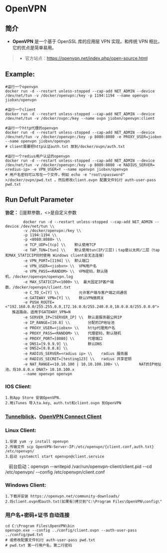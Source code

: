 OpenVPN
===
## 简介
* **OpenVPN** 是一个基于 OpenSSL 库的应用层 VPN 实现。和传统 VPN 相比，它的优点是简单易用。
> * 官方站点：https://openvpn.net/index.php/open-source.html


## Example:

    #运行一个openvpn
    docker run -d --restart unless-stopped --cap-add NET_ADMIN --device /dev/net/tun -v /docker/openvpn:/key -p 1194:1194 --name openvpn jiobxn/openvpn

    #运行一个client
    docker run -d --restart unless-stopped --cap-add NET_ADMIN --device /dev/net/tun -v /docker/ovpn:/key --name ovpn jiobxn/openvpn:client

    #运行一个http代理的openvpn
    docker run -d --restart unless-stopped --cap-add NET_ADMIN --device /dev/net/tun -v /docker/openvpn:/key -p 8080:8080 -e PROXY_USER=jiobxn --name openvpn jiobxn/openvpn
    # client需要把http认证auth.txt 放到/docker/ovpn/auth.txt

    #运行一个redius用户认证的openvpn
    docker run -d --restart unless-stopped --cap-add NET_ADMIN --device /dev/net/tun -v /docker/openvpn:/key -p 8080:8080 -e RADIUS_SERVER=<redius-ip> -e VPN_USER=Y --name openvpn jiobxn/openvpn
    # 用户名密码可以写在一个文件，例如 echo -e "root\npassword" >/docker/ovpn/pwd.txt 。然后修改client.ovpn 配置文件91行 auth-user-pass pwd.txt  


## Run Defult Parameter
**协定：** []是默参数，<>是自定义参数

			docker run -d --restart unless-stopped --cap-add NET_ADMIN --device /dev/net/tun \\
			-v /docker/openvpn:/key \\
			-p 1194:1194 \\
			-p <8080:8080> \\
			-e TCP_UDP=[tcp] \\    默认使用TCP
			-e TAP_TUN=[tun] \\    默认使用tun(IP/三层)；tap是以太网/二层（tap和MAX_STATICIP同时使用 Windows client会无法连接）
			-e VPN_PORT=[1194] \\  默认端口
			-e VPN_USER=<jiobxn> \\  VPN用户名
			-e VPN_PASS=<RANDOM> \\  VPN密码，默认随机，/docker/openvpn/openvpn.log
			-e MAX_STATICIP=<1000> \\  最大固定IP客户端数，/docker/openvpn/client.txt
			-e C_TO_C=[Y] \\         允许客户端与客户端之间通信
			-e GATEWAY_VPN=[Y] \\    默认VPN做网关
			-e PUSH_ROUTE=<"192.168.0.0/255.255.0.0,172.16.0.0/255.240.0.0,10.0.0.0/255.0.0.0">    推送路由，适用于GATEWAY_VPN=N
			-e SERVER_IP=[SERVER_IP] \\  默认是服务器公网IP
			-e IP_RANGE=[10.8] \\        分配的IP地址池
			-e PROXY_USER=<jiobxn> \\    http代理用户名
			-e PROXY_PASS=<RANDOM> \\    代理密码，默认随机
			-e PROXY_PORT=[8080] \\      代理端口
			-e DNS1=[9.9.9.9] \\         默认DNS
			-e DNS2=[8.8.8.8] \\
			-e RADIUS_SERVER=<radius ip> \\    radius 服务器
			-e RADIUS_SECRET=[testing123] \\   radius 共享密钥
			-e NAT_RANGE=<10.10.100 | 10.10.100.100> \\         NAT的IP地址池，将10.8.0.x DNAT> 10.10.100.x
			--name openvpn openvpn

### IOS Client:

    1.到App Store 安装OpenVPN.
    2.用iTunes 导入ta.key、auth.txt和client.ovpn 到OpenVPN

### [Tunnelblick](https://tunnelblick.net/index.html)、[OpenVPN Connect Client](https://openvpn.net/downloads/openvpn-connect-v3-macos.dmg)

### Linux Client:

    1.安装 yum -y install openvpn
    2.传输文件 scp OpenVPN-Server-IP:/etc/openvpn/{client.conf,auth.txt} /etc/openvpn/
    3.启动 systemctl start openvpn@client.service
    前台启动：openvpn --writepid /var/run/openvpn-client/client.pid --cd /etc/openvpn/ --config /etc/openvpn/client.conf

### Windows Client:

    1.下载并安装 https://openvpn.net/community-downloads/
    2.将client.ovpn和auth.txt(如果有)拷贝到"C:\Program Files\OpenVPN\config\"

### 用户名+密码+证书 自动连接

    cd C:\Program Files\OpenVPN\bin
    openvpn.exe --config ../config/client.ovpn --auth-user-pass ../config/pwd.txt
    # 或修改配置文件91行 auth-user-pass pwd.txt
    # pwd.txt 第一行用户名，第二行密码
